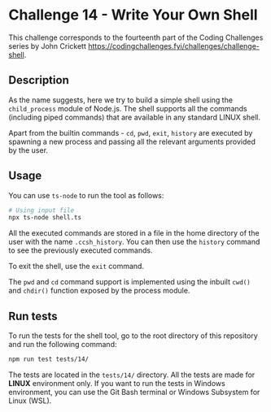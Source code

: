 # Challenge 14 - Write Your Own Shell

This challenge corresponds to the fourteenth part of the Coding Challenges series by John Crickett https://codingchallenges.fyi/challenges/challenge-shell.

## Description

As the name suggests, here we try to build a simple shell using the `child_process` module of Node.js.
The shell supports all the commands (including piped commands) that are available in any standard LINUX shell.

Apart from the builtin commands - `cd`, `pwd`, `exit`, `history` are executed by spawning a new process and passing all the relevant arguments provided by the user.

## Usage

You can use `ts-node` to run the tool as follows:

```bash
# Using input file
npx ts-node shell.ts
```

All the executed commands are stored in a file in the home directory of the user with the name `.ccsh_history`. You can then use the `history` command to see the previously executed commands.

To exit the shell, use the `exit` command.

The `pwd` and `cd` command support is implemented using the inbuilt `cwd()` and `chdir()` function exposed by the process module.

## Run tests

To run the tests for the shell tool, go to the root directory of this repository and run the following command:

```bash
npm run test tests/14/
```

The tests are located in the `tests/14/` directory. All the tests are made for **LINUX** environment only. If you want to run the tests in Windows environment, you can use the Git Bash terminal or Windows Subsystem for Linux (WSL).
